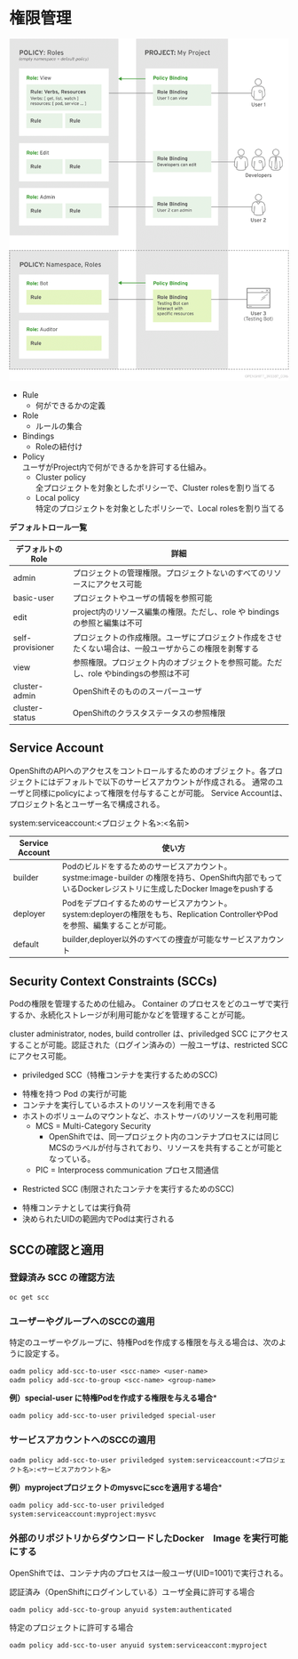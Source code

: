 # 権限管理
![Role Bindings](./RoleBindings.png)

* Rule
  + 何ができるかの定義
* Role
  + ルールの集合
* Bindings
  + Roleの紐付け
* Policy  
  ユーザがProject内で何ができるかを許可する仕組み。
    + Cluster policy  
    全プロジェクトを対象としたポリシーで、Cluster rolesを割り当てる
    + Local policy  
    特定のプロジェクトを対象としたポリシーで、Local rolesを割り当てる

**デフォルトロール一覧**

|デフォルトのRole|詳細|
|---|---|
|admin|プロジェクトの管理権限。プロジェクトないのすべてのリソースにアクセス可能|
|basic-user|プロジェクトやユーザの情報を参照可能|
|edit|project内のリソース編集の権限。ただし、role や bindingsの参照と編集は不可|
|self-provisioner|プロジェクトの作成権限。ユーザにプロジェクト作成をさせたくない場合は、一般ユーザからこの権限を剥奪する|
|view|参照権限。プロジェクト内のオブジェクトを参照可能。ただし、role やbindingsの参照は不可|
|cluster-admin|OpenShiftそのもののスーパーユーザ|
|cluster-status|OpenShiftのクラスタステータスの参照権限|



## Service Account
OpenShiftのAPIへのアクセスをコントロールするためのオブジェクト。各プロジェクトにはデフォルトで以下のサービスアカウントが作成される。
通常のユーザと同様にpolicyによって権限を付与することが可能。
Service Accountは、プロジェクト名とユーザー名で構成される。

system:serviceaccount:<プロジェクト名>:<名前>


|Service Account|使い方|
|---|---|
|builder|Podのビルドをするためのサービスアカウント。systme:image-builder の権限を持ち、OpenShift内部でもっているDockerレジストリに生成したDocker Imageをpushする|
|deployer|Podをデプロイするためのサービスアカウント。system:deployerの権限をもち、Replication ControllerやPodを参照、編集することが可能。|
|default|builder,deployer以外のすべての捜査が可能なサービスアカウント|

## Security Context Constraints (SCCs)
Podの権限を管理するための仕組み。
Container のプロセスをどのユーザで実行するか、永続化ストレージが利用可能かなどを管理することが可能。

cluster administrator, nodes, build controller は、priviledged SCC にアクセスすることが可能。認証された（ログイン済みの）一般ユーザは、restricted SCC にアクセス可能。

* priviledged SCC（特権コンテナを実行するためのSCC)
 + 特権を持つ Pod の実行が可能
 + コンテナを実行しているホストのリソースを利用できる
 + ホストのボリュームのマウントなど、ホストサーバのリソースを利用可能
   - MCS = Multi-Category Security
     - OpenShiftでは、同一プロジェクト内のコンテナプロセスには同じMCSのラベルが付与されており、リソースを共有することが可能となっている。
   - PIC = Interprocess communication プロセス間通信
* Restricted SCC (制限されたコンテナを実行するためのSCC)
 + 特権コンテナとしては実行負荷
 + 決められたUIDの範囲内でPodは実行される


## SCCの確認と適用
### 登録済み SCC の確認方法
```
oc get scc
```

### ユーザーやグループへのSCCの適用
特定のユーザーやグループに、特権Podを作成する権限を与える場合は、次のように設定する。
```
oadm policy add-scc-to-user <scc-name> <user-name>
oadm policy add-scc-to-group <scc-name> <group-name>
```

**例）special-user に特権Podを作成する権限を与える場合***
```
oadm policy add-scc-to-user priviledged special-user
```

### サービスアカウントへのSCCの適用
```
oadm policy add-scc-to-user priviledged system:serviceaccount:<プロジェクト名>:<サービスアカウント名>
```

**例）myprojectプロジェクトのmysvcにsccを適用する場合***
```
oadm policy add-scc-to-user priviledged system:serviceaccount:myproject:mysvc
```

### 外部のリポジトリからダウンロードしたDocker　Image を実行可能にする

OpenShiftでは、コンテナ内のプロセスは一般ユーザ(UID=1001)で実行される。

認証済み（OpenShiftにログインしている）ユーザ全員に許可する場合

```
oadm policy add-scc-to-group anyuid system:authenticated
```

特定のプロジェクトに許可する場合
```
oadm policy add-scc-to-user anyuid system:serviceaccont:myproject
```
